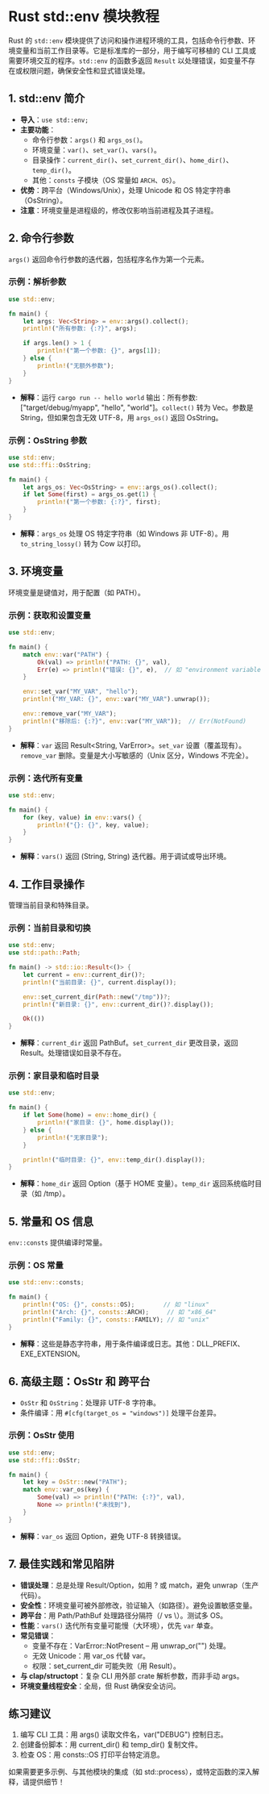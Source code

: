 # Rust std::env 模块教程

Rust 的 `std::env` 模块提供了访问和操作进程环境的工具，包括命令行参数、环境变量和当前工作目录等。它是标准库的一部分，用于编写可移植的 CLI 工具或需要环境交互的程序。`std::env` 的函数多返回 `Result` 以处理错误，如变量不存在或权限问题，确保安全性和显式错误处理。


## 1. std::env 简介

- **导入**：`use std::env;`
- **主要功能**：
    - 命令行参数：`args()` 和 `args_os()`。
    - 环境变量：`var()`、`set_var()`、`vars()`。
    - 目录操作：`current_dir()`、`set_current_dir()`、`home_dir()`、`temp_dir()`。
    - 其他：`consts` 子模块（OS 常量如 `ARCH`、`OS`）。
- **优势**：跨平台（Windows/Unix），处理 Unicode 和 OS 特定字符串（OsString）。
- **注意**：环境变量是进程级的，修改仅影响当前进程及其子进程。

## 2. 命令行参数

`args()` 返回命令行参数的迭代器，包括程序名作为第一个元素。

### 示例：解析参数
```rust
use std::env;

fn main() {
    let args: Vec<String> = env::args().collect();
    println!("所有参数: {:?}", args);

    if args.len() > 1 {
        println!("第一个参数: {}", args[1]);
    } else {
        println!("无额外参数");
    }
}
```

- **解释**：运行 `cargo run -- hello world` 输出：所有参数: ["target/debug/myapp", "hello", "world"]。`collect()` 转为 Vec。参数是 String，但如果包含无效 UTF-8，用 `args_os()` 返回 OsString。

### 示例：OsString 参数
```rust
use std::env;
use std::ffi::OsString;

fn main() {
    let args_os: Vec<OsString> = env::args_os().collect();
    if let Some(first) = args_os.get(1) {
        println!("第一个参数: {:?}", first);
    }
}
```

- **解释**：`args_os` 处理 OS 特定字符串（如 Windows 非 UTF-8）。用 `to_string_lossy()` 转为 Cow<str> 以打印。

## 3. 环境变量

环境变量是键值对，用于配置（如 PATH）。

### 示例：获取和设置变量
```rust
use std::env;

fn main() {
    match env::var("PATH") {
        Ok(val) => println!("PATH: {}", val),
        Err(e) => println!("错误: {}", e),  // 如 "environment variable not found"
    }

    env::set_var("MY_VAR", "hello");
    println!("MY_VAR: {}", env::var("MY_VAR").unwrap());

    env::remove_var("MY_VAR");
    println!("移除后: {:?}", env::var("MY_VAR"));  // Err(NotFound)
}
```

- **解释**：`var` 返回 Result<String, VarError>。`set_var` 设置（覆盖现有）。`remove_var` 删除。变量是大小写敏感的（Unix 区分，Windows 不完全）。

### 示例：迭代所有变量
```rust
use std::env;

fn main() {
    for (key, value) in env::vars() {
        println!("{}: {}", key, value);
    }
}
```

- **解释**：`vars()` 返回 (String, String) 迭代器。用于调试或导出环境。

## 4. 工作目录操作

管理当前目录和特殊目录。

### 示例：当前目录和切换
```rust
use std::env;
use std::path::Path;

fn main() -> std::io::Result<()> {
    let current = env::current_dir()?;
    println!("当前目录: {}", current.display());

    env::set_current_dir(Path::new("/tmp"))?;
    println!("新目录: {}", env::current_dir()?.display());

    Ok(())
}
```

- **解释**：`current_dir` 返回 PathBuf。`set_current_dir` 更改目录，返回 Result。处理错误如目录不存在。

### 示例：家目录和临时目录
```rust
use std::env;

fn main() {
    if let Some(home) = env::home_dir() {
        println!("家目录: {}", home.display());
    } else {
        println!("无家目录");
    }

    println!("临时目录: {}", env::temp_dir().display());
}
```

- **解释**：`home_dir` 返回 Option<PathBuf>（基于 HOME 变量）。`temp_dir` 返回系统临时目录（如 /tmp）。

## 5. 常量和 OS 信息

`env::consts` 提供编译时常量。

### 示例：OS 常量
```rust
use std::env::consts;

fn main() {
    println!("OS: {}", consts::OS);        // 如 "linux"
    println!("Arch: {}", consts::ARCH);     // 如 "x86_64"
    println!("Family: {}", consts::FAMILY); // 如 "unix"
}
```

- **解释**：这些是静态字符串，用于条件编译或日志。其他：DLL_PREFIX、EXE_EXTENSION。

## 6. 高级主题：OsStr 和 跨平台

- `OsStr` 和 `OsString`：处理非 UTF-8 字符串。
- 条件编译：用 `#[cfg(target_os = "windows")]` 处理平台差异。

### 示例：OsStr 使用
```rust
use std::env;
use std::ffi::OsStr;

fn main() {
    let key = OsStr::new("PATH");
    match env::var_os(key) {
        Some(val) => println!("PATH: {:?}", val),
        None => println!("未找到"),
    }
}
```

- **解释**：`var_os` 返回 Option<OsString>，避免 UTF-8 转换错误。

## 7. 最佳实践和常见陷阱

- **错误处理**：总是处理 Result/Option，如用 ? 或 match，避免 unwrap（生产代码）。
- **安全性**：环境变量可被外部修改，验证输入（如路径）。避免设置敏感变量。
- **跨平台**：用 Path/PathBuf 处理路径分隔符（/ vs \）。测试多 OS。
- **性能**：`vars()` 迭代所有变量可能慢（大环境），优先 `var` 单查。
- **常见错误**：
    - 变量不存在：VarError::NotPresent – 用 unwrap_or("") 处理。
    - 无效 Unicode：用 var_os 代替 var。
    - 权限：set_current_dir 可能失败（用 Result）。
- **与 clap/structopt**：复杂 CLI 用外部 crate 解析参数，而非手动 args。
- **环境变量线程安全**：全局，但 Rust 确保安全访问。

## 练习建议
1. 编写 CLI 工具：用 args() 读取文件名，var("DEBUG") 控制日志。
2. 创建备份脚本：用 current_dir() 和 temp_dir() 复制文件。
3. 检查 OS：用 consts::OS 打印平台特定消息。

如果需要更多示例、与其他模块的集成（如 std::process），或特定函数的深入解释，请提供细节！